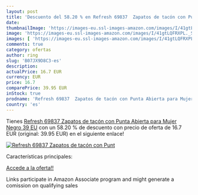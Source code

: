 ```yaml
---
layout: post
title: 'Descuento del 58.20 % en Refresh 69837  Zapatos de tacón con Punt'
date: 
thumbnailImage: 'https://images-eu.ssl-images-amazon.com/images/I/41gtLQFRXPL._SL200_.jpg'
image: 'https://images-eu.ssl-images-amazon.com/images/I/41gtLQFRXPL._SL200_.jpg'
images: [ 'https://images-eu.ssl-images-amazon.com/images/I/41gtLQFRXPL._SL200_.jpg' ]
comments: true
category: ofertas
author: ring
slug: 'B07JX9D8C3-es'
description:
actualPrice: 16.7 EUR
currency: EUR
price: 16.7
comparePrice: 39.95 EUR
inStock: true
prodname: 'Refresh 69837  Zapatos de tacón con Punta Abierta para Mujer  Negro  39 EU'
country: 'es'
---
```


Tienes [Refresh 69837  Zapatos de tacón con Punta Abierta para Mujer  Negro  39 EU](https://www.amazon.es/dp/B07JX9D8C3/?tag=tolees-21) con un 58.20 % de descuento con precio de oferta de 16.7 EUR (original: 39.95 EUR) en el siguiente enlace!

[![Refresh 69837  Zapatos de tacón con Punt](https://images-eu.ssl-images-amazon.com/images/I/41gtLQFRXPL._SL200_.jpg)](https://www.amazon.es/dp/B07JX9D8C3/?tag=tolees-21)

Características principales:


[Accede a la oferta!!](https://www.amazon.es/dp/B07JX9D8C3/?tag=tolees-21)

Links participate in Amazon Associate program and might generate a comission on qualifying sales


